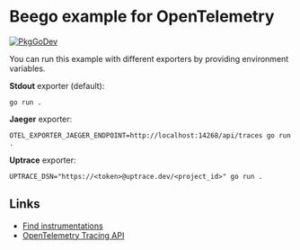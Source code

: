# Beego example for OpenTelemetry

[![PkgGoDev](https://pkg.go.dev/badge/go.opentelemetry.io/contrib/instrumentation/github.com/astaxie/beego/otelbeego)](https://pkg.go.dev/go.opentelemetry.io/contrib/instrumentation/github.com/astaxie/beego/otelbeego)

You can run this example with different exporters by providing environment variables.

**Stdout** exporter (default):

```shell
go run .
```

**Jaeger** exporter:

```shell
OTEL_EXPORTER_JAEGER_ENDPOINT=http://localhost:14268/api/traces go run .
```

**Uptrace** exporter:

```shell
UPTRACE_DSN="https://<token>@uptrace.dev/<project_id>" go run .
```

## Links

- [Find instrumentations](https://opentelemetry.uptrace.dev/instrumentations/?lang=go)
- [OpenTelemetry Tracing API](https://opentelemetry.uptrace.dev/guide/go-tracing.html)
